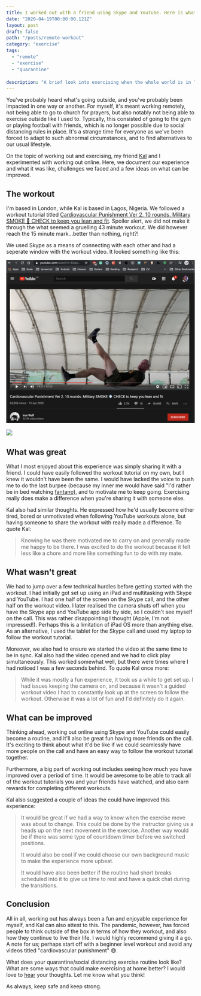 ```yaml
---
title: I worked out with a friend using Skype and YouTube. Here is what we learned 📺 🏋🏽‍♂️
date: "2020-04-19T00:00:00.121Z"
layout: post
draft: false
path: "/posts/remote-workout"
category: "exercise"
tags:
  - "remote"
  - "exercise"
  - "quarantine"
 
description: "A brief look into exercising when the whole world is in lockdown."
---
```


You've probably heard what's going outside, and you've probably been impacted in one way or another. For myself, it's meant working remotely, not being able to go to church for prayers, but also notably not being able to exercise outside like I used to. Typically, this consisted of going to the gym or playing football with friends, which is no longer possible due to social distancing rules in place. It's a strange time for everyone as we've been forced to adapt to such abnormal circumstances, and to find alternatives to our usual lifestyle.

On the topic of working out and exercising, my friend [Kal](https://www.linkedin.com/in/kalada-anga/) and I experimented with working out online. Here, we document our experience and what it was like, challenges we faced and a few ideas on what can be improved.

## The workout

I'm based in London, while Kal is based in Lagos, Nigeria. We followed a workout tutorial titled [Cardiovascular Punishment Ver 2. 10 rounds. Military SMOKE 💨 CHECK to keep you lean and fit](https://www.youtube.com/watch?v=6QqoSyqckqA&t=912s). Spoiler alert, we did not make it through the what seemed a gruelling 43 minute workout. We did however reach the 15 minute mark...better than nothing, right?!

We used Skype as a means of connecting with each other and had a seperate window with the workout video. It looked something like this:

 ![](./yt.png "")

 ![](./skype.png "")

## What was great 

What I most enjoyed about this experience was simply sharing it with a friend. I could have easily followed the workout tutorial on my own, but I knew it wouldn't have been the same. I would have lacked the voice to push me to do the last burpee (because my inner me would have said "I'd rather be in bed watching [fantano](https://www.youtube.com/channel/UCnxQ8o9RpqxGF2oLHcCn9VQ)), and to motivate me to keep going. Exercising really does make a difference when you're sharing it with someone else.

Kal also had similar thoughts. He expressed how he'd usually become either tired, bored or unmotivated when following YouTube workouts alone, but having someone to share the workout with really made a difference. To quote Kal:

>  Knowing he  was there motivated me to carry on and generally made me happy to be there. I was excited to do the workout because it felt less like a chore and more like something fun to do with my mate.

## What wasn't great

We had to jump over a few technical hurdles before getting started with the workout. I had initially got set up using an iPad and multitasking with Skype and YouTube. I had one half of the screen on the Skype call, and the other half on the workout video. I later realised the camera shuts off when you have the Skype app and YouTube app side by side, so I couldn't see myself on the call. This was rather disappointing I thought (Apple, I'm not impressed!). Perhaps this is a limitation of iPad OS more than anything else. As an alternative, I used the tablet for the Skype call and used my laptop to follow the workout tutorial. 

Moreover, we also had to ensure we started the video at the same time to be in sync. Kal also had the video opened and we had to click play simultaneously. This worked somewhat well, but there were times where I had noticed I was a few seconds behind. To quote Kal once more:

> While it was mostly a fun experience, it took us a while to get set up. I had issues keeping the camera on, and because it wasn't a guided workout video I had to constantly look up at the screen to follow the workout. Otherwise it was a lot of fun and I'd definitely do it again.

## What can be improved

Thinking ahead, working out online using Skype and YouTube could easily become a routine, and it'll also be great fun having more friends on the call. It's exciting to think about what it'd be like if we could seamlessly have more people on the call and have an easy way to follow the workout tutorial together.

Furthermore, a big part of working out includes seeing how much you have improved over a period of time. It would be awesome to be able to track all of the workout tutorials you and your friends have watched, and also earn rewards for completing different workouts.

Kal also suggested a couple of ideas the could have improved this experience:

>It would be great if we had a way to know when the exercise move was about to change. This could be done by the instructor giving us a heads up on the next movement in the exercise. Another way would be if there was some type of countdown timer before we switched positions.
>
>It would also be cool if we could choose our own background music to make the experience more upbeat.  
>
>It would have also been better if the routine had short breaks scheduled into it to give us time to rest and have a quick chat during the transitions.

## Conclusion 

All in all, working out has always been a fun and enjoyable experience for myself, and Kal can also attest to this. The pandemic, however, has forced people to think outside of the box in terms of how they workout, and also how they continue to live their life. I would highly recommend giving it a go. A note for us; perhaps start off with a beginner level workout and avoid any videos titled "cardiovascular punishment" 😅.

What does your quarantine/social distancing exercise routine look like? What are some ways that could make exercising at home better? I would love to [hear](mailto:paul.waweru58@gmail.com) your thoughts. Let me know what you think!

As always, keep safe and keep strong. 



